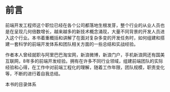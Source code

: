 # 前言

前端开发工程师这个职位已经在各个公司都落地生根发芽，整个行业的从业人员也是在呈现几何倍数增长，越来越多的新技术概念涌现，大量不同背景的开发人员进入这个行业。本书着重概括和讲解了在面对复杂多变的开发任务时，如何组建和搭建一套科学的前端开发体系和团队相关方面的一些总结和实战经验。

作者本人曾经就职与阿里巴巴淘宝网，新浪微博，新浪门户，手机新浪网还有国美互联网，8年多的前端开发经验。拥有在许多不同行业领域，组建前端团队的实际经验和心得，在工作中对前端工程化的理解，随着工作年限，团队规模，职责变化等，不断的进行着自我总结。

本书的目录体系

